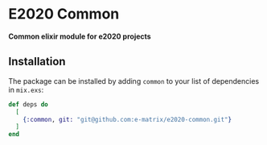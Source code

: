 # E2020 Common

**Common elixir module for e2020 projects**

## Installation

The package can be installed by adding `common` to your list of dependencies 
in `mix.exs`:

```elixir
def deps do
  [
    {:common, git: "git@github.com:e-matrix/e2020-common.git"}
  ]
end
```

